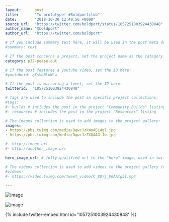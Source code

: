 ```yaml
---
layout:      post
title:       "To prototype! #Boldportclub"
date:        "2018-10-30 12:40:56 +0000"
source_url:  "https://twitter.com/boldport/status/1057251003924430848"
author_name: "@boldport"
author_url:  "https://twitter.com/boldport"

# If you include summary text here, it will be used in the post meta description instead of an excerpt from the post body
#summary: text

# If the post concerns a project, set the project name as the category:
category: p32-pease-out

# If the post features a youtube video, set the ID here:
#youtubeid: gXsVeNLuWLw

# If the post is mirroring a tweet, set the ID here:
twitterid:  "1057251003924430848"

# Tags are used to include the post in specific project collections:
#tags:
#- builds # includes the post in the project "Community Builds" listing
#- resources # includes the post in the project "Resources" listing

# The images collection is used to add images to the project gallery:
images:
- https://pbs.twimg.com/media/DqwcJzkWoAEL4gl.jpg
- https://pbs.twimg.com/media/DqwcJzZXQAAG-Jw.jpg

#- http://image.url
#- http://another_image.url

hero_image_url: # fully-qualified url to the "hero" image, used in twitter cards for example

# The videos collection is used to add videos to the project gallery (currently only mp4):
#videos:
#- https://video.twimg.com/tweet_video/C_8OYj_V0AAtg5I.mp4

---
```


![image](https://pbs.twimg.com/media/DqwcJzkWoAEL4gl.jpg)

![image](https://pbs.twimg.com/media/DqwcJzZXQAAG-Jw.jpg)

{% include twitter-embed.html id='1057251003924430848' %}


